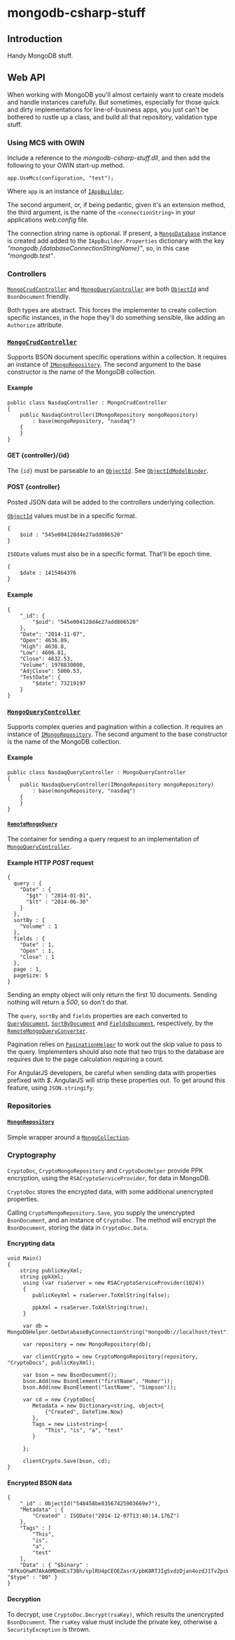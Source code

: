 # mongodb-csharp-stuff

## Introduction

Handy MongoDB stuff.

## Web API

When working with MongoDB you'll almost certainly want to create models and handle instances carefully.  But sometimes, especially for those quick and dirty implementations for line-of-business apps, you just can't be bothered to rustle up a class, and build all that repository, validation type stuff.

### Using MCS with OWIN

Include a reference to the _mongodb-csharp-stuff.dll_, and then add the following to your OWIN start-up method.

	app.UseMcs(configuration, "test");

Where `app` is an instance of [`IAppBuilder`](http://msdn.microsoft.com/en-us/library/microsoft.owin.builder.appbuilderextensions_methods(v=vs.113).aspx).

The second argument, or, if being pedantic, given it's an extension method, the third argument, is the name of the ```<connectionString>``` in your applications _web.config_ file.

The connection string name is optional.  If present, a [`MongoDatabase`](https://github.com/mongodb/mongo-csharp-driver/blob/master/src/MongoDB.Driver/MongoDatabase.cs) instance is created add added to the ```IAppBuilder.Properties``` dictionary with the key _"mongodb.{databaseConnectionStringName}"_, so, in this case _"mongodb.test"_.


### Controllers

[`MongoCrudController`](https://github.com/aliengoo/mongodb-csharp-stuff/blob/master/mongodb-csharp-stuff/Controllers/MongoCrudController.cs) and [`MongoQueryController`](https://github.com/aliengoo/mongodb-csharp-stuff/blob/master/mongodb-csharp-stuff/Controllers/MongoQueryController.cs) are both [`ObjectId`](https://github.com/mongodb/mongo-csharp-driver/blob/master/src/MongoDB.Bson/ObjectModel/ObjectId.cs) and `BsonDocument` friendly.

Both types are abstract.  This forces the implementer to create collection specific instances, in the hope they'll do something sensible, like adding an ```Authorize``` attribute.

### [`MongoCrudController`](https://github.com/aliengoo/mongodb-csharp-stuff/blob/master/mongodb-csharp-stuff/Controllers/MongoCrudController.cs)

Supports BSON document specific operations within a collection.  It requires an instance of [`IMongoRepository`](https://github.com/aliengoo/mongodb-csharp-stuff/blob/master/mongodb-csharp-stuff/Repositories/IMongoRepository.cs).  The second argument to the base constructor is the name of the MongoDB collection.

#### Example

	public class NasdaqController : MongoCrudController
    {
        public NasdaqController(IMongoRepository mongoRepository)
            : base(mongoRepository, "nasdaq")
        {
        }
    }

#### GET {controller}/{id}

The `{id}` must be parseable to an [`ObjectId`](https://github.com/mongodb/mongo-csharp-driver/blob/master/src/MongoDB.Bson/ObjectModel/ObjectId.cs).  See [`ObjectIdModelBinder`](https://github.com/aliengoo/mongodb-csharp-stuff/blob/master/mongodb-csharp-stuff/ModelBinders/ObjectIdModelBinder.cs).

#### POST {controller}

Posted JSON data will be added to the controllers underlying collection.

[`ObjectId`](https://github.com/mongodb/mongo-csharp-driver/blob/master/src/MongoDB.Bson/ObjectModel/ObjectId.cs) values must be in a specific format.

	{
		$oid : "545e004128d4e27add806520"
	} 

`ISODate` values must also be in a specific format.  That'll be epoch time.

	{
		$date : 1415464376
	}

#### Example

	{
	    "_id": {
	        "$oid": "545e004128d4e27add806520"
	    },
	    "Date": "2014-11-07",
	    "Open": 4636.89,
	    "High": 4638.8,
	    "Low": 4606.81,
	    "Close": 4632.53,
	    "Volume": 1978830000,
	    "AdjClose": 5000.53,
	    "TestDate": {
	        "$date": 73219197
	    }
	}

### [`MongoQueryController`](https://github.com/aliengoo/mongodb-csharp-stuff/blob/master/mongodb-csharp-stuff/Controllers/MongoQueryController.cs)

Supports complex queries and pagination within a collection.  It requires an instance of [`IMongoRepository`](https://github.com/aliengoo/mongodb-csharp-stuff/blob/master/mongodb-csharp-stuff/Repositories/IMongoRepository.cs).  The second argument to the base constructor is the name of the MongoDB collection.

#### Example

	public class NasdaqQueryController : MongoQueryController
    {
        public NasdaqQueryController(IMongoRepository mongoRepository)
            : base(mongoRepository, "nasdaq")
        {
        }
    }

#### [`RemoteMongoQuery`](https://github.com/aliengoo/mongodb-csharp-stuff/blob/master/mongodb-csharp-stuff/Models/RemoteMongoQuery.cs)

The container for sending a query request to an implementation of [`MongoQueryController`](https://github.com/aliengoo/mongodb-csharp-stuff/blob/master/mongodb-csharp-stuff/Controllers/MongoQueryController.cs).

#### Example HTTP *POST* request

	{
	  query : {
	    "Date" : {
	      "$gt" : "2014-01-01",
	      "$lt" : "2014-06-30"
	    }
	  },
	  sortBy : {
	    "Volume" : 1
	  },
	  fields : {
	    "Date" : 1,
	    "Open" : 1,
	    "Close" : 1
	  },
	  page : 1,
	  pageSize: 5
	}

Sending an empty object will only return the first 10 documents.  Sending nothing will return a _500_, so don't do that.

The `query`, `sortBy` and `fields` properties are each converted to [`QueryDocument`](https://github.com/mongodb/mongo-csharp-driver/blob/master/src/MongoDB.Driver/Wrappers/QueryDocument.cs), [`SortByDocument`](https://github.com/mongodb/mongo-csharp-driver/blob/master/src/MongoDB.Driver/Wrappers/SortByDocument.cs) and [`FieldsDocument`](https://github.com/mongodb/mongo-csharp-driver/blob/master/src/MongoDB.Driver/Wrappers/FieldsDocument.cs), respectively, by the [`RemoteMongoQueryConverter`](https://github.com/aliengoo/mongodb-csharp-stuff/blob/master/mongodb-csharp-stuff/Converters/RemoteMongoQueryConverter.cs).

Pagination relies on [`PaginationHelper`](https://github.com/aliengoo/mongodb-csharp-stuff/blob/master/mongodb-csharp-stuff/Helpers/PaginationHelper.cs) to work out the skip value to pass to the query.  Implementers should also note that two trips to the database are requires due to the page calculation requiring a count.

For AngularJS developers, be careful when sending data with properties prefixed with _$_.  AngularJS will strip these properties out.  To get around this feature, using `JSON.stringify`.

### Repositories

#### [`MongoRepository`](https://github.com/aliengoo/mongodb-csharp-stuff/blob/master/mongodb-csharp-stuff/Repositories/MongoRepository.cs)

Simple wrapper around a [`MongoCollection`](https://github.com/mongodb/mongo-csharp-driver/blob/master/src/MongoDB.Driver/MongoCollection.cs).

### Cryptography

`CryptoDoc`, `CryptoMongoRepository` and `CryptoDocHelper` provide PPK encryption, using the `RSACryptoServiceProvider`, for data in MongoDB.

`CryptoDoc` stores the encrypted data, with some additional unencrypted properties.

Calling `CryptoMongoRepository.Save`, you supply the unencrypted `BsonDocument`, and an instance of `CryptoDoc`.  The method will encrypt the `BsonDocument`, storing the data in `CryptoDoc.Data`.

#### Encrypting data

	void Main()
	{
		string publicKeyXml;
		string ppkXml;
		 using (var rsaServer = new RSACryptoServiceProvider(1024))
		 {
			publicKeyXml = rsaServer.ToXmlString(false);
		
			ppkXml = rsaServer.ToXmlString(true);	
		 }
		 
		 var db = MongoDbHelper.GetDatabaseByConnectionString("mongodb://localhost/test");
		 
		 var repository = new MongoRepository(db);
		  
		 var clientCrypto = new CryptoMongoRepository(repository, "CryptoDocs", publicKeyXml);
		 
		 var bson = new BsonDocument();
		 bson.Add(new BsonElement("firstName", "Homer"));
		 bson.Add(new BsonElement("lastName", "Simpson"));
		 
		 var cd = new CryptoDoc{
		 	Metadata = new Dictionary<string, object>{
				{"Created", DateTime.Now}
			},
			Tags = new List<string>{
				"This", "is", "a", "test"
			}
			
		 };
		 
		 clientCrypto.Save(bson, cd);
	}

#### Encrypted BSON data

	{
	    "_id" : ObjectId("548458be83567425903669e7"),
	    "Metadata" : {
	        "Created" : ISODate("2014-12-07T13:40:14.176Z")
	    },
	    "Tags" : [ 
	        "This", 
	        "is", 
	        "a", 
	        "test"
	    ],
	    "Data" : { "$binary" : "BfKoQhwM7AkA0MDmdCsT3Bh/splRU4pCEOEZasrX/pbK8RTJIgSvdzDjan4ozdJ1TvZpcW6RsbQKenFixVnQ2WAdOqvsO5oTzNSAnCKQLWCgr1APXTsyc+QdgunaBr5pvYsQjKsfMKsdcCs0wixmMJ94apHka2HB7yAECOD6OfE=", "$type" : "00" }
	}

#### Decryption

To decrypt, use `CryptoDoc.Decrypt(rsaKey)`, which results the unencrypted `BsonDocument`.  The `rsaKey` value must include the private key, otherwise a `SecurityException` is thrown.